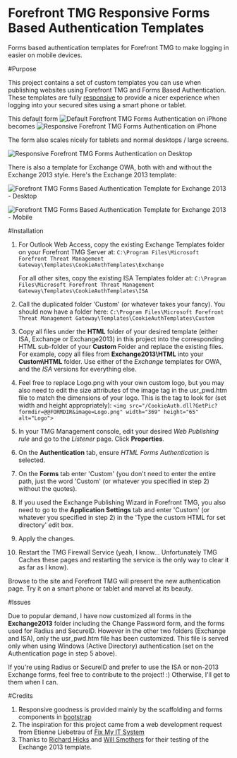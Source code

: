 Forefront TMG Responsive Forms Based Authentication Templates
======================

Forms based authentication templates for Forefront TMG to make logging in easier on mobile devices.

#Purpose

This project contains a set of custom templates you can use when publishing websites using Forefront TMG and Forms Based Authentication. These templates are fully [responsive](http://en.wikipedia.org/wiki/Responsive_web_design) to provide a  nicer experience when logging into your secured sites using a smart phone or tablet.

This default form ![Default Forefront TMG Forms Authentication on iPhone](http://www.fastvue.co/wp-content/uploads/2012/08/ForefrontTMGFormsAuthenticationOniPhone-200x300.png "Default Forefront TMG Forms Authentication on iPhone")
becomes ![Responsive Forefront TMG Forms Authentication on iPhone](http://www.fastvue.co/wp-content/uploads/2012/08/ForefrontTMGMobileFriendlyAuthenticationOniPhone-200x300.png "Responsive Forefront TMG Forms Authentication on iPhone")

The form also scales nicely for tablets and normal desktops / large screens.

![Responsive Forefront TMG Forms Authentication on Desktop](http://www.fastvue.co/wp-content/uploads/2012/09/ForefrontTMGMobileFriendlyAuthenticationOnDesktop-300x187.png "Responsive Forefront TMG Forms Authentication on Desktop")

There is also a template for Exchange OWA, both with and without the Exchange 2013 style. Here's the Exchange 2013 template:

![Forefront TMG Forms Based Authentication Template for Exchange 2013 - Desktop](http://www.fastvue.co/wp-content/uploads/2013/10/Desktop-300x154.png "Forefront TMG Forms Based Authentication Template for Exchange 2013 - Desktop")

![Forefront TMG Forms Based Authentication Template for Exchange 2013 - Mobile](http://www.fastvue.co/wp-content/uploads/2013/10/Mobile-187x300.png "Forefront TMG Forms Based Authentication Template for Exchange 2013 - Mobile")


#Installation

1. For Outlook Web Access, copy the existing Exchange Templates folder on your Forefront TMG Server at:
	`C:\Program Files\Microsoft Forefront Threat Management Gateway\Templates\CookieAuthTemplates\Exchange`

	For all other sites, copy the existing ISA Templates folder at:
	`C:\Program Files\Microsoft Forefront Threat Management Gateway\Templates\CookieAuthTemplates\ISA`

2. Call the duplicated folder 'Custom' (or whatever takes your fancy). You should now have a folder here:
	`C:\Program Files\Microsoft Forefront Threat Management Gateway\Templates\CookieAuthTemplates\Custom`

3. Copy all files under the **HTML** folder of your desired template (either ISA, Exchange or Exchange2013) in this project into the corresponding HTML sub-folder of your **Custom** Folder and replace the existing files. For example, copy all files from **Exchange2013\HTML** into your **Custom\HTML** folder. Use either of the *Exchange* templates for OWA, and the *ISA* versions for everything else. 

4. Feel free to replace Logo.png with your own custom logo, but you may also need to edit the size attributes of the image tag in the usr_pwd.htm file to match the dimensions of your logo. This is the tag to look for (set width and height appropriately):
    `<img src="/CookieAuth.dll?GetPic?formdir=@@FORMDIR&image=Logo.png" width="369" height="65" alt="Logo">`

5. In your TMG Management console, edit your desired *Web Publishing rule* and go to the *Listener* page. Click **Properties**.

6. On the **Authentication** tab, ensure *HTML Forms Authentication* is selected.

7. On the **Forms** tab enter 'Custom' (you don't need to enter the entire path, just the word 'Custom' (or whatever you specified in step 2) without the quotes).

8. If you used the Exchange Publishing Wizard in Forefront TMG, you also need to go to the **Application Settings** tab and enter 'Custom' (or whatever you specified in step 2) in the 'Type the custom HTML for set directory' edit box.

9. Apply the changes. 

10. Restart the TMG Firewall Service (yeah, I know...  Unfortunately TMG Caches these pages and restarting the service is the only way to clear it as far as I know). 

Browse to the site and Forefront TMG will present the new authentication page. Try it on a smart phone or tablet and marvel at its beauty. 

#Issues

Due to popular demand, I have now customized all forms in the **Exchange2013** folder including the Change Password form, and the forms used for Radius and SecureID. However in the other two folders (Exchange and ISA), only the usr_pwd.htm file has been customized. This file is served only when using Windows (Active Directory) authentication (set on the Authentication page in step 5 above). 

If you're using Radius or SecureID and prefer to use the ISA or non-2013 Exchange forms, feel free to contribute to the project! :) Otherwise, I'll get to them when I can. 

#Credits
1. Responsive goodness is provided mainly by the scaffolding and forms components in [bootstrap](http://twitter.github.com/bootstrap)
2. The inspiration for this project came from a web development request from Etienne Liebetrau of [Fix My IT System](http://fixmyitsystem.com)
3. Thanks to [Richard Hicks](http://tmgblog.richardhicks.com) and [Will Smothers](http://www.linkedin.com/in/willsmothers) for their testing of the Exchange 2013 template.